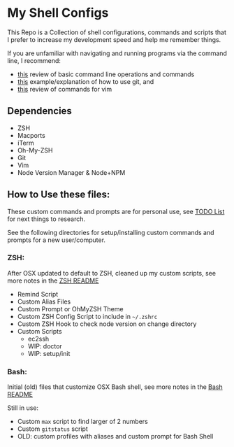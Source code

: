 # My Shell Configs

This Repo is a Collection of shell configurations, commands and scripts that I prefer
to increase my development speed and help me remember things.

If you are unfamiliar with navigating and running programs via the command line, I recommend:
- [this](http://linuxcommand.org/lc3_learning_the_shell.php) review of basic command
line operations and commands
- [this](https://bitbucket.org/BitPusher16/dotfiles/raw/49a01d929dcaebcca68bbb1859b4ac1aea93b073/refs/git/git_examples.sh) example/explanation of how to use git, and
- [this](https://vim.rtorr.com/) review of commands for vim

## Dependencies

- ZSH
- Macports
- iTerm
- Oh-My-ZSH
- Git
- Vim
- Node Version Manager & Node+NPM

## How to Use these files:
These custom commands and prompts are for personal use, see [TODO List](./TODO.md) for next things to research.

See the following directories for setup/installing custom commands and prompts for a new user/computer.

### ZSH: 
After OSX updated to default to ZSH, cleaned up my custom scripts, see more notes in the [ZSH README](./zsh)
- Remind Script
- Custom Alias Files
- Custom Prompt or OhMyZSH Theme
- Custom ZSH Config Script to include in `~/.zshrc`
- Custom ZSH Hook to check node version on change directory
- Custom Scripts
    - ec2ssh
    - WIP: doctor
    - WIP: setup/init

### Bash:  
Initial (old) files that customize OSX Bash shell, see more notes in the [Bash README](./bash)

Still in use:
- Custom `max` script to find larger of 2 numbers
- Custom `gitstatus` script
- OLD: custom profiles with aliases and custom prompt for Bash Shell
